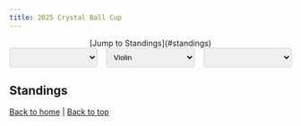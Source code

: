 ```yaml
---
title: 2025 Crystal Ball Cup
---
```


<center>[Jump to Standings](#standings)</center>

<meta name="viewport" content="width=device-width, initial-scale=1">
<link rel="preconnect" href="https://fonts.googleapis.com">
<link rel="preconnect" href="https://fonts.gstatic.com" crossorigin>

<script src="https://cdn.plot.ly/plotly-3.0.3.min.js"></script>
<script src="https://d3js.org/d3.v7.min.js"></script>
<style>

.dropdowns-container {
    display: flex;
    gap: 1rem; /* Space between dropdowns */
    margin-bottom: 1rem;
    flex-wrap: wrap; /* Allow wrapping on smaller screens if needed */
}

.dropdowns-container select {
    flex: 1; /* Distribute space equally among dropdowns */
    min-width: 150px; /* Ensure a minimum width for readability */
}

select {
    padding: 0.5rem;
    border: 1px solid #ced4da;
    border-radius: 0.25rem;
}

#plot {
    width: 100%;
}

.plot-row {
    display: flex;
    align-items: center;
    margin-bottom: 1rem;
}

.plot-label {
    width: 150px;
    padding-right: 1rem;
}

.plot-outcome {
    width: 80px;
    font-weight: bold;
    text-align: center;
    padding-right: 1rem;
}

.outcome-chip {
    display: inline-block;
    padding: 0.2em 0.6em;
    border-radius: 1em;
    font-size: 0.8em;
    text-align: center;
    white-space: nowrap;
    vertical-align: middle;
    line-height: 1;
}

.outcome-pending .outcome-chip {
    background-color: rgba(128, 128, 128, 0.2);
    color: rgba(128, 128, 128, 0.8);
}

.outcome-yes .outcome-chip {
    background-color: rgba(0, 128, 0, 0.2);
    color: green;
}

.outcome-no .outcome-chip {
    background-color: rgba(255, 0, 0, 0.2);
    color: red;
}

.plot-container {
    width: calc(100% - 230px); /* 150px for label + 80px for outcome */
}

.all-dropdowns-container {
    display: flex;
    gap: 1rem;
    margin-bottom: 1rem;
    flex-wrap: wrap; /* Allow wrapping on smaller screens */
}

.all-dropdowns-container select {
    flex: 1; /* Distribute space equally */
    min-width: 150px; /* Ensure a minimum width for readability */
    max-width: 300px;
}

@media (max-width: 600px) {
    .plot-row {
        flex-direction: column;
        align-items: flex-start;
    }

    .plot-label {
        width: 100%;
        padding-right: 0;
        margin-bottom: 0.5rem;
        font-weight: bold;
    }

    .plot-container {
        width: 100%;
    }
}
</style>

<div class="all-dropdowns-container">
<select id="question-dropdown"></select>
<select id="plot-type-dropdown">
    <option value="violin">Violin</option>
    <option value="cdf">CDF</option>
</select>
<select id="email-dropdown"></select>
</div>
<div id="question-description" style="margin-top: 1rem; font-style: italic;"></div>
<div id="plot"></div>

## Standings

<div id="standings-table-container"></div>
<script src="main.js"></script>

[Back to home](../) | [Back to top](#title-block-header)